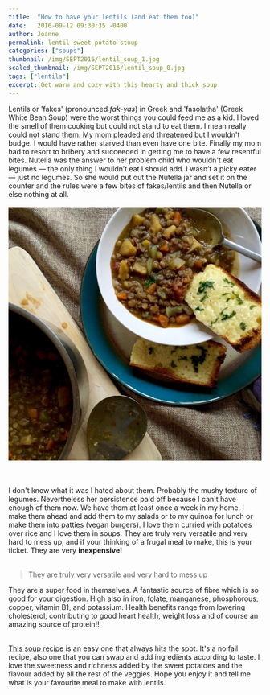 ```yaml
---
title:  "How to have your lentils (and eat them too)"
date:   2016-09-12 09:30:35 -0400
author: Joanne
permalink: lentil-sweet-potato-stoup
categories: ["soups"]
thumbnail: /img/SEPT2016/lentil_soup_1.jpg
scaled_thumbnail: /img/SEPT2016/lentil_soup_0.jpg
tags: ["lentils"]
excerpt: Get warm and cozy with this hearty and thick soup
---
```


Lentils or 'fakes' (pronounced *fak-yas*) in Greek and 'fasolatha' (Greek White Bean Soup) were the worst things you could feed me as a kid. I loved the smell of them cooking but could not stand to eat them.  I mean really could not stand them. My mom pleaded and threatened but I wouldn't budge. I would have rather starved than even have one bite. Finally my mom had to resort to bribery and succeeded in getting me to have a few resentful bites. Nutella was the answer to her problem child who wouldn't eat legumes &mdash; the only thing I wouldn’t eat I should add. I wasn’t a picky eater &mdash; just no legumes. So she would put out the Nutella jar and set it on the counter and the rules were a few bites of fakes/lentils and then Nutella or else nothing at all.
<br>
<br>
![sweet potato and lentil soup](/img/SEPT2016/lentil_soup.jpg)  
<br>
<br>

I don't know what it was I hated about them. Probably the mushy texture of legumes. Nevertheless her persistence paid off because I can't have enough of them now. We have them at least once a week in my home. I make them ahead and add them to my salads or to my quinoa for lunch or make them into patties (vegan burgers). I love them curried with potatoes over rice and I love them in soups. They are truly very versatile and very hard to mess up, and if your thinking of a frugal meal to make, this is your ticket. They are very **inexpensive!**
<br><br>

> They are truly very versatile and very hard to mess up

They are a super food in themselves. A fantastic source of fibre which is so good for your digestion. High also in iron, folate, manganese, phosphorous, copper, vitamin B1, and potassium. Health benefits range from lowering cholesterol, contributing to good heart health, weight loss and of course an amazing source of protein!!
<br><br>

[This soup recipe](http://oliveandmango.com/lentil-sweet-potato-stoup-recipe) is an easy one that always hits the spot. It's a no fail recipe, also one that you can swap and add ingredients according to taste. I love the sweetness and richness added by the sweet potatoes and the flavour added by all the rest of the veggies. Hope you enjoy it and tell me what is your favourite meal to make with lentils.  
